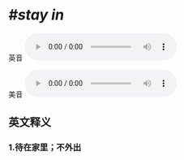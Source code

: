 # ***\#stay in*** 
英音
<audio src="./media/stay in1_AAC.aac" controls="controls"></audio>

美音
<audio src="./media/stay in2_AAC.aac" controls="controls"></audio>



  

英文释义
---
### 1.**待在家里；不外出**  


